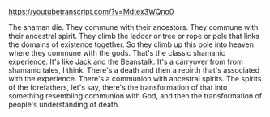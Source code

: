 https://youtubetranscript.com/?v=Mdtex3WQno0

 The shaman die. They commune with their ancestors. They commune with their ancestral spirit. They climb the ladder or tree or rope or pole that links the domains of existence together. So they climb up this pole into heaven where they commune with the gods. That's the classic shamanic experience. It's like Jack and the Beanstalk. It's a carryover from from shamanic tales, I think. There's a death and then a rebirth that's associated with the experience. There's a communion with ancestral spirits. The spirits of the forefathers, let's say, there's the transformation of that into something resembling communion with God, and then the transformation of people's understanding of death.